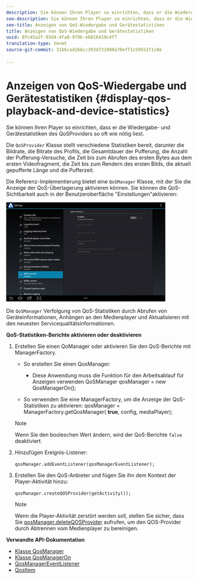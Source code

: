 ```yaml
---
description: Sie können Ihren Player so einrichten, dass er die Wiedergabe- und Gerätestatistiken des QoSProviders so oft wie nötig liest.
seo-description: Sie können Ihren Player so einrichten, dass er die Wiedergabe- und Gerätestatistiken des QoSProviders so oft wie nötig liest.
seo-title: Anzeigen von QoS-Wiedergabe und Gerätestatistiken
title: Anzeigen von QoS-Wiedergabe und Gerätestatistiken
uuid: 8fc45a2f-03d4-4fa0-979b-eb816419c4f7
translation-type: tm+mt
source-git-commit: 31b6cad26bcc393d731080a70eff1c59551f1c8e

---
```



# Anzeigen von QoS-Wiedergabe und Gerätestatistiken {#display-qos-playback-and-device-statistics}

Sie können Ihren Player so einrichten, dass er die Wiedergabe- und Gerätestatistiken des QoSProviders so oft wie nötig liest.

Die `QoSProvider` Klasse stellt verschiedene Statistiken bereit, darunter die Bildrate, die Bitrate des Profils, die Gesamtdauer der Pufferung, die Anzahl der Pufferung-Versuche, die Zeit bis zum Abrufen des ersten Bytes aus dem ersten Videofragment, die Zeit bis zum Rendern des ersten Bilds, die aktuell gepufferte Länge und die Pufferzeit.

Die Referenz-Implementierung bietet eine `QoSManager` Klasse, mit der Sie die Anzeige der QoS-Überlagerung aktivieren können. Sie können die QoS-Sichtbarkeit auch in der Benutzeroberfläche &quot;Einstellungen&quot;aktivieren:

![](assets/qos-configuration.jpg)

Die `QoSManager` Verfolgung von QoS-Statistiken durch Abrufen von Geräteinformationen, Anhängen an den Medienplayer und Aktualisieren mit den neuesten Servicequalitätsinformationen.

**QoS-Statistiken-Berichte aktivieren oder deaktivieren**

1. Erstellen Sie einen QoManager oder aktivieren Sie den QoS-Berichte mit ManagerFactory.

   * So erstellen Sie einen QosManager:
      * Diese Anwendung muss die Funktion für den Arbeitsablauf für Anzeigen verwenden
   QoSManager qosManager = new QosManagerOn();

   * So verwenden Sie eine ManagerFactory, um die Anzeige der QoS-Statistiken zu aktivieren:
   qosManager = ManagerFactory.getQosManager(
   <b>true</b>, config, mediaPlayer);

   >[!NOTE]
   >
   >Wenn Sie den booleschen Wert ändern, wird der QoS-Berichte `false` deaktiviert.

2. Hinzufügen Ereignis-Listener:

   `qosManager.addEventListener(qosManagerEventListener);`

3. Erstellen Sie den QoS-Anbieter und fügen Sie ihn dem Kontext der Player-Aktivität hinzu:

   `qosManager.createQOSProvider(getActivity());`

   >[!NOTE]
   >
   >Wenn die Player-Aktivität zerstört werden soll, stellen Sie sicher, dass Sie [qosManager.deleteQOSProvider](https://help.adobe.com/en_US/primetime/reference_implementation/android/javadoc/com/adobe/primetime/reference/manager/QosManager.html#destroyQOSProvider()) aufrufen, um den QOS-Provider durch Abtrennen vom Medienplayer zu bereinigen.

**Verwandte API-Dokumentation**

* [Klasse QosManager](https://help.adobe.com/en_US/primetime/api/reference_implementation/android/javadoc/com/adobe/primetime/reference/manager/QosManager.html)
* [Klasse QosManagerOn](https://help.adobe.com/en_US/primetime/api/reference_implementation/android/javadoc/com/adobe/primetime/reference/manager/QosManagerOn.html)
* [QosManagerEventListener](https://help.adobe.com/en_US/primetime/api/reference_implementation/android/javadoc/com/adobe/primetime/reference/manager/QosManager.QosManagerEventListener.html)
* [QosItem](https://help.adobe.com/en_US/primetime/api/reference_implementation/android/javadoc/com/adobe/primetime/reference/manager/QosManager.QosItem.html)
